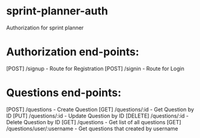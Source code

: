 # sprint-planner-auth
Authorization for sprint planner


# Authorization end-points:

[POST] /signup - Route for Registration
[POST] /signin - Route for Login


# Questions end-points:

[POST] /questions - Create Question
[GET] /questions/:id - Get Question by ID
[PUT] /questions/:id - Update Question by ID
[DELETE] /questions/:id - Delete Question by ID
[GET] /questions - Get list of all questions
[GET] /questions/user/:username - Get questions that created by username

